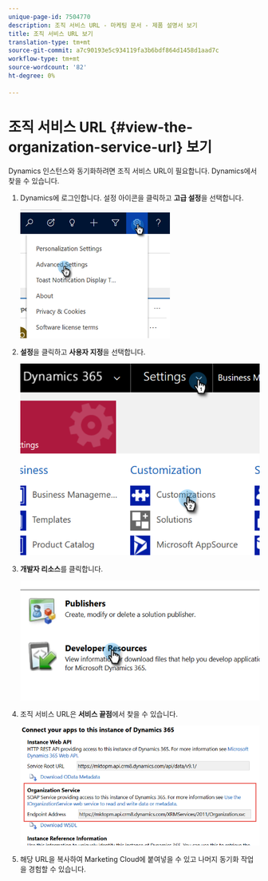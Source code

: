 ```yaml
---
unique-page-id: 7504770
description: 조직 서비스 URL - 마케팅 문서 - 제품 설명서 보기
title: 조직 서비스 URL 보기
translation-type: tm+mt
source-git-commit: a7c90193e5c934119fa3b6bdf864d1458d1aad7c
workflow-type: tm+mt
source-wordcount: '82'
ht-degree: 0%

---
```



# 조직 서비스 URL {#view-the-organization-service-url} 보기

Dynamics 인스턴스와 동기화하려면 조직 서비스 URL이 필요합니다. Dynamics에서 찾을 수 있습니다.

1. Dynamics에 로그인합니다. 설정 아이콘을 클릭하고 **고급 설정**&#x200B;을 선택합니다.

   ![](assets/one.png)

1. **설정**&#x200B;을 클릭하고 **사용자 지정**&#x200B;을 선택합니다.

   ![](assets/two.png)

1. **개발자 리소스**&#x200B;를 클릭합니다.

   ![](assets/three.png)

1. 조직 서비스 URL은 **서비스 끝점**&#x200B;에서 찾을 수 있습니다.

   ![](assets/four.png)

1. 해당 URL을 복사하여 Marketing Cloud에 붙여넣을 수 있고 나머지 동기화 작업을 경험할 수 있습니다.
